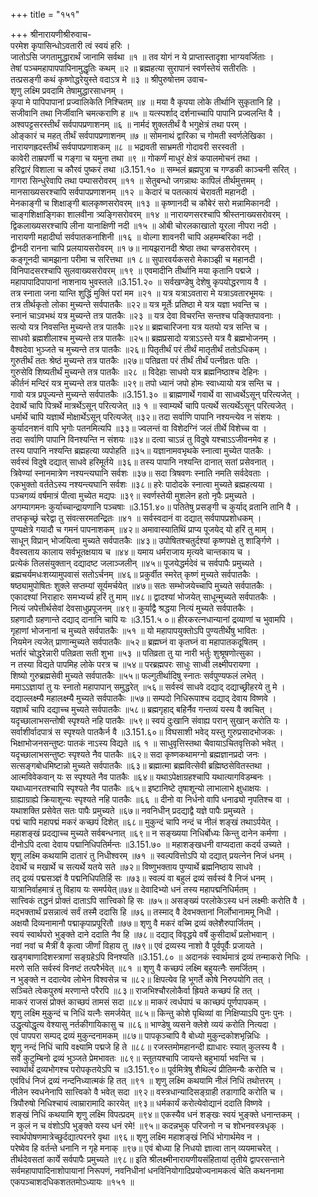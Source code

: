 +++
title = "१५१"

+++
श्रीनारायणीश्रीरुवाच-  
परमेश कृपासिन्धोऽवतारी त्वं स्वयं हरिः ।  
जातोऽसि जगतामुद्धारार्थं जानामि सर्वथा ॥१ ॥
तव योगं न ये प्राप्तास्तादृशा भाग्यवर्जिताः ।  
तेषां पञ्चमहापापपापिनामुद्धृतिः कथम् ॥२ ॥
ब्रह्महत्या सुरापानं स्वर्णस्तेयं सतीरतिः ।  
तत्प्रसङ्गी कथं कृष्णोद्धरेयुस्ते वदाऽत्र मे ॥३ ॥
श्रीपुरुषोत्तम उवाच-  
शृणु लक्ष्मि प्रवदामि तेषामुद्धारसाधनम् ।  
कृपा मे पापिपापानां प्रज्वालिकेति निश्चितम् ॥४ ॥
मया वै कृपया लोके तीर्थानि सुकृतानि हि ।  
सजीवानि तथा निर्जीवानि चमत्कराणि ह ॥५ ॥
यत्स्पर्शाद् दर्शनाच्चापि पापानि प्रज्वलन्ति वै ।  
अश्वपट्टसरस्तीर्थं सर्वपापप्रणाशनम् ॥६ ॥
नार्मदं शुक्लतीर्थं वै भगुक्षेत्रं तथा परम् ।  
ओङ्कारं च महत् तीर्थं सर्वपापप्रणाशनम् ॥७ ॥
सोमनाथं द्वारिका च गोमती स्वर्णलेखिका ।  
नारायणह्रदस्तीर्थं सर्वपापप्रणाशकम् ॥८ ॥
भद्रावती साभ्रमती गोदावरी सरस्वती ।  
कावेरी ताम्रपर्णी च गङ्गा च यमुना तथा ॥९ ॥
गोकर्णं माधुरं क्षेत्रं कपालमोचनं तथा ।  
हरिद्वारं विशाला च कौरवं पुष्करं तथा ॥3.151.१० ॥
सम्भलं ब्रह्मपुत्रा च गण्डकी काञ्चनी सरित् ।  
गागरा सिन्धुरेवापि तथा पम्पासरोवरम् ॥११ ॥
सेतुबन्धो जगन्नाथः कापिलं तीर्थमुत्तमम् ।  
मानसाख्यसरश्चापि सर्वपापप्रणाशनम् ॥१२ ॥
केदारं च पतत्कायं चेरावती महानदी ।  
मेनकाङ्गी च शिक्षाङ्गी बालकृष्णसरोवरम् ॥१३ ॥
कृष्णानदी च कौबेरं सरो मन्नामिकानदी ।  
चाङ्गशिक्षाङ्गिका शालवीना त्र्यङ्गिसरोवरम् ॥१४ ॥
नारायणसरश्चापि श्रीस्तनाख्यसरोवरम् ।  
द्विकलाख्यसरश्चापि लीना यानाक्षिणी नदी ॥१५ ॥
ओबी चोरलकाखातो यूरला नीपरा नदी ।  
नारायणी महादीर्घा सर्वपातकनाशिनी ॥१६ ॥
वोल्गा शावनरी चापि अहमम्बरिका नदी ।  
द्वीनदी रानना चापि प्रलयायसरोवरम् ॥१ ७॥
नायझरानदी श्रेष्ठा तथा चण्डसरोवरम् ।  
कङ्गूनदी चामझाना परीमा च सरित्तथा ॥१ ८॥
सुपारवर्यकसरो मेकाञ्झी च महानदी ।  
विनिपादसरश्चापि सुलवाख्यसरोवरम् ॥१९ ॥
एवमादीनि तीर्थानि मया कृतानि पद्मजे ।  
महापापादिपापानां नाशनाय भुवस्तले ॥3.151.२० ॥
सर्वखण्डेषु देशेषु कृपयोद्धरणाय वै ।  
तत्र स्नाता जना यान्ति शुद्धिं मुक्तिं परां मम ॥२१ ॥
यत्र यत्राऽवतारा मे यत्राऽवतारभूमयः ।  
तत्र तीर्थकृतो लोका मुच्यन्ते सर्वपातकैः ॥२२॥
यत्र मूर्तेः प्रतिष्ठा मे यत्र यज्ञा भवन्ति च ।  
स्नानं चाऽवभथं यत्र मुच्यन्ते तत्र पातकैः ॥२३ ॥
यत्र देवा विचरन्ति सन्तश्च पङ्क्तिपावनाः ।  
सत्यो यत्र निवसन्ति मुच्यन्ते तत्र पातकैः ॥२४॥
ब्रह्मचारिजना यत्र यतयो यत्र सन्ति च ।  
साधवो ब्रह्मशीलाश्च मुच्यन्ते तत्र पातकैः ॥२५॥
ब्रह्मप्रसादो यत्राऽऽस्ते यत्र वै ब्रह्मभोजनम् ।  
वैश्वदेवा भुञ्जते च मुच्यन्ते तत्र पातकैः ॥२६॥
पितृतीर्थं परं तीर्थं मातृतीर्थं ततोऽधिकम् ।  
गुरुतीर्थं ततः श्रेष्ठं मुच्यन्ते तत्र पातकैः ॥२७॥
पतिव्रता परं तीर्थं तीर्थं पत्नीव्रतः पतिः ।  
गुरुसेवि शिष्यतीर्थं मुच्यन्ते तत्र पातकैः ॥२८ ॥
विदेहाः साधवो यत्र ब्रह्मनिष्ठाश्च देहिनः ।  
कीर्तनं मन्दिरं यत्र मुच्यन्ते तत्र पातकैः ॥२९॥
तपो ध्यानं जपो होमः स्वाध्यायो यत्र सन्ति च ।  
गावो यत्र प्रपूज्यन्ते मुच्यन्ते सर्वपातकैः ॥3.151.३० ॥
ब्राह्मणार्थे गवार्थे वा साध्वर्थेऽसून् परित्यजेत् ।  
देवार्थे चापि पित्रर्थे मात्रर्थेऽसून् परित्यजेत् ॥३ १ ॥
स्वाम्यर्थे चापि पत्यर्थे सत्यर्थेऽसून् परित्यजेत् ।  
धर्मार्थे चापि यज्ञार्थे मोक्षार्थेऽसून् परित्यजेत् ॥३२॥
तदा सर्वाणि पापानि नश्यन्त्येव न संशयः ।  
कुर्यादनशनं वापि भृगोः पतनमित्यपि ॥३३॥
ज्वलन्तं वा विशेदग्निं जलं तीर्थे विशेच्च वा ।  
तदा सर्वाणि पापानि विनश्यन्ति न संशयः ॥३४॥
दत्वा चाऽन्नं तु विदुषे यश्चाऽऽजीवनमेव ह ।  
तस्य पापानि नश्यन्ति ब्रह्महत्या व्यपोहति ॥३५॥
यज्ञानामवभृथके स्नात्वा मुच्येत पातकैः ।  
सर्वस्वं विदुषे दद्यात् साधवे हरिमूर्तये ॥३६॥
तस्य पापानि नश्यन्ति दानात् सतां प्रसेवनात् ।  
त्रिवेण्यां स्नानमात्रेण नश्यन्त्यघानि सर्वशः ॥३७॥
सदा त्रिषवणः स्नाति नमति सर्वदेवताः ।  
एकभुक्तो वर्ततेऽस्य नश्यन्त्यघानि सर्वशः ॥३८॥
हरेः पादोदके स्नात्वा मुच्यते ब्रह्महत्यया ।  
पञ्चगव्यं वर्षमात्रं पीत्वा मुच्येत मद्यपः ॥३९॥
स्वर्णस्तेयी मुशलेन हतो नृपैः प्रमुच्यते ।  
अगम्यागमनः कुर्याच्चान्द्रायणानि पञ्चषाः ॥3.151.४०॥
पतितेषु प्रसङ्गी च कुर्याद् व्रतानि तानि वै ।  
तप्तकृच्छ्रं चरेद्वा तु संवत्सरमतन्द्रितः ॥४१ ॥
सर्वस्वदानं वा दद्यात् सर्वपापप्रशोधकम् ।  
पुण्यक्षेत्रे गयादौ च गमनं पापनाशकम् ॥४२॥
अमावास्यातिथिं प्राप्य पूजयेद् यो हरिं तु माम् ।  
साधून् विप्रान् भोजयित्वा मुच्यते सर्वपातकैः ॥४३॥
उपोषितश्चतुर्दश्यां कृष्णपक्षे तु शार्ङ्गिणे ।  
वैवस्वताय कालाय सर्वभूतक्षयाय च ॥४४॥
यमाय धर्मराजाय मृत्यवे चान्तकाय च ।  
प्रत्येकं तिलसंयुक्तान् दद्यादष्ट जलाञ्जलीन् ॥४५॥
पूजयेद्धर्मदेवं च सर्वपापैः प्रमुच्यते ।  
ब्रह्मचर्यमधःशय्यामुपवासं सतोऽर्चनम् ॥४६॥
प्रकुर्वीत स्मरेत् कृष्णं मुच्यते सर्वपातकैः ।  
षष्ठ्यामुपोषितः शुक्ले सप्तम्यां सूर्यमर्चयेत् ॥४७॥
सतः सम्भोजयेच्चापि मुच्यते सर्वपातकैः ।  
एकादश्यां निराहारः समभ्यर्च्य हरिं तु माम् ॥४८॥
द्वादश्यां भोजयेत् साधून्मुच्यते सर्वपातकैः ।  
नित्यं जपेत्तीर्थसेवां देवसाधुप्रपूजनम् ॥४९॥
कुर्याद्वै श्रद्धया नित्यं मुच्यते सर्वपातकैः ।  
ग्रहणादौ ग्रहणान्ते दद्याद् दानानि चापि यः ॥3.151.५ ०॥
हीरकरत्नधान्यानां द्रव्याणां च भुवामपि ।  
गृहाणां भोजनानां च मुच्यते सर्वपातकैः ॥५१ ॥
यो महापापयुक्तोऽपि पुण्यतीर्थेषु भावितः ।  
नियमेन त्यजेत् प्राणान्मुच्यते सर्वपातकैः ॥५२॥
ब्रह्मघ्नं वा कृतघ्नं वा महापातकदूषितम् ।  
भर्तारं चोद्धरेन्नारी पतिव्रता सती शुभा ॥५३ ॥
पतिव्रता तु या नारी भर्तुः शुश्रूषणोत्सुका ।  
न तस्या विद्यते पापमिह लोके परत्र च ॥५४॥
परब्रह्मपरः साधुः साध्वी लक्ष्मीपरायणा ।  
शिष्यो गुरुब्रह्मसेवी मुच्यते सर्वपातकैः ॥५५॥
फल्गुतीर्थादिषु स्नातः सर्वपुण्यफलं लभेत् ।  
ममाऽऽज्ञायां तु यः स्नातो महापापान् समुद्धरेत् ॥५६॥
सर्वस्वं साधवे दद्याद् दद्याच्छ्रीहरये तु मे ।  
दद्याल्लक्ष्म्यै महालक्ष्म्यै मुच्यते सर्वपातकैः ॥५७॥
सम्पदो निधिरूपाश्च दद्याद् देवाय विष्णवे ।  
यज्ञार्थं चापि दद्याच्च मुच्यते सर्वपातकैः ॥५८॥
ब्रह्मगृहाद् बहिर्नैव गन्तव्यं यस्य वै क्वचित् ।  
यदृच्छालाभसन्तोषी स्पृश्यते नहि पातकैः ॥५९॥
स्वयं दुःखानि संवाह्य परान् सुखान् करोति यः ।  
सर्वाशीर्वादपात्रं स स्पृश्यते पातकैर्न वै ॥3.151.६०॥
विघसाशी भवेद् यस्तु गुरुप्रसादभोजकः ।  
भिक्षाभोजनसन्तुष्टः पातकं नाऽस्य विद्यते ॥६ १ ॥
साधुवृत्तिस्तथा चैवायाऽचितवृत्तिको भवेत् ।  
यदृच्छालाभसन्तुष्टः स्पृश्यते नैव पातकैः ॥६२॥
सदा कृष्णकथामग्नो ब्रह्मज्ञानप्रदो जनः ।  
सत्सङ्गबोधमिष्टान्नो मुच्यते सर्वपातकैः ॥६३॥
ब्रह्मात्मा ब्रह्मवित्सेवी ब्रह्मिष्ठसेवितस्तथा ।  
आत्मविवेकवान् यः स स्पृश्यते नैव पातकैः ॥६४॥
यथाऽपेक्षाग्रहश्चापि यथात्यागविडम्बनः ।  
यथाध्यानरतश्चापि स्पृश्यते नैव पातकैः ॥६५॥
इष्टानिष्टे तृषाशून्यो लाभालाभे क्षुधाक्षयः ।  
ग्राह्याग्राह्ये क्रियाशून्यः स्पृश्यते नहि पातकैः ॥६६ ॥
दीनो वा निर्धनो वापि धनाढ्यो नृपतिश्च वा ।  
यथाशक्ति प्रसेवेत सतः पापैः प्रमुच्यते ॥६७॥
नवनिधीन् प्रदद्याद्वै यज्ञे पापैः प्रमुच्यते ।  
पद्मं चापि महापद्मं मकरं कच्छपं दिशेत् ॥६८॥
मुकुन्दं चापि नन्दं च नीलं शङ्खं तथाऽर्पयेत् ।  
महाशङ्खं प्रदद्याच्च मुच्यते सर्वबन्धनात् ॥६९॥
न सङ्ख्यया निधिर्बोध्यः किन्तु दानेन कर्मणा ।  
दीनोऽपि दत्वा देवाय पद्मानिधिपतिर्मन्तः ॥3.151.७० ॥
महाशङ्खधनी वाप्यदाता कदर्य उच्यते ।  
शृणु लक्ष्मि कथयामि दातारं तु निधीश्वरम् ॥७१ ॥
स्वल्पवित्तोऽपि यो दद्यात् प्रयत्नेन निजं धनम् ।  
देवार्थे च मखार्थे च सत्यर्थे यतये सते ॥७२॥
विष्णुभक्ताय पुण्यार्थे ब्रह्मनिष्ठाय साधवे ।  
तद् द्रव्यं पद्मसञ्ज्ञं वै पद्मनिधिपतिर्हि सः ॥७३॥
स्वल्पं वा बहुलं द्रव्यं सर्वस्वं वै निजं धनम् ।  
यात्रानिर्वाहमात्रं तु विहाय यः समर्पयेत्॥७४॥
देवादिभ्यो धनं तस्य महापद्मनिधिर्मतम् ।  
सात्त्विकं तद्धनं प्रोक्तं दाताऽपि सात्त्विको हि सः ॥७५॥
असङ्ख्यं परलोकेऽस्य धनं लक्ष्मीः करोति वै ।  
मद्भक्तार्थं प्रसन्नात्वं सर्वं तस्मै ददासि हि ॥७६॥
तस्माद् वै देवभक्तानां निर्लोभानाममू निधी ।  
अक्षयौ दिव्यनामानौ पद्माकृपाप्रपूरितौ ॥७७॥
शृणु वै मकरं वच्मि द्रव्यं क्लेशैरुपार्जितम् ।  
स्वयं स्वार्थपरो भुङ्क्ते दाने ददाति नैव हि ॥७८॥
दद्याद् विवृद्धये वर्षे कुसीदार्थं प्रलोभवान् ।  
नवां नवां च मैत्रीं वै कृत्वा जीर्णां विहाय तु ॥७९॥
एवं द्रव्यस्य नाशो वै पूर्वपूर्वैः प्रजायते ।  
खड्गबाणादिशस्त्राणां सङ्ग्रहेऽपि विनश्यति ॥3.151.८० ॥
अदानकं स्वार्थमात्रं द्रव्यं तन्माकरो निधिः ।  
मरणे सति सर्वस्वं विनष्टं तत्परैर्भवेत् ॥८१ ॥
शृणु वै कच्छपं लक्ष्मि बहुयत्नैः समर्जितम् ।  
न भुङ्क्ते न ददात्येव लोभेन विश्वसेन्न च ॥८२॥
क्षिपत्येव हि भूगर्ते कोषे निरुपयोगि तत् ।  
सञ्चिते त्वेकपुरुषं मरणान्ते परैरपि ॥८३॥
राजभिश्चौरलोकैर्वा ह्रियते कच्छपं हि तत् ।  
माकरं राजसं प्रोक्तं काच्छपं तामसं सदा ॥८४॥
माकरं त्वर्धपापं च काच्छपं पूर्णपापकम् ।  
शृणु लक्ष्मि मुकुन्दं च निधिं यत्नैः समर्जयेत् ॥८५॥
किन्तु कोशे पृथिव्यां वा निक्षिप्याऽपि पुनः पुनः ।  
उद्धृत्योद्धृत्य वेश्यासु नर्तकीगायिकासु च ॥८६॥
भाण्डेषु व्यसने क्लेशे व्ययं करोति नित्यदा ।  
एवं पापपरा सम्पद् द्रव्यं मुकुन्दनामकम् ॥८७॥
पापकृञ्चापि वै बोध्यो मुकुन्दकोशभृन्निधिः ।  
शृणु नन्दं निधिं चापि वक्ष्यामि पद्मजे हि ते ॥८८॥
रजस्तमोमहानन्दी ह्याधारः स्यात् कुलस्य वै ।  
सर्वे कुटुम्बिनो द्रव्यं भुञ्जते प्रेमभावतः ॥८९॥
स्तुतयश्चापि जायन्ते बहुभार्या भवन्ति च ।  
स्वार्थार्थं द्रव्यभोगश्च परोपकृतयेऽपि च ॥3.151.९०॥
पूर्वमित्रेषु शैथिल्यं प्रीतिमन्यैः करोति च ।  
एवंविधं निजं द्रव्यं नन्दनिध्यात्मकं हि तत् ॥९१ ॥
शृणु लक्ष्मि कथयामि नीलं निधिं तथोत्तरम् ।  
नीलेन स्वधनेनापि सात्त्विको वै भवेत् सदा ॥९२॥
वस्त्रधान्यादिसङ्ग्राही तडागादि करोति च ।  
त्रिपौरुषो निधिश्चायं त्वाम्रारामादि कारयेत् ॥९३॥
धर्मकार्यं करोत्येवोद्यानं ददाति विष्णवे ।  
शङ्खं निधिं कथयामि शृणु लक्ष्मि विपत्प्रदम् ॥९४॥
एकस्यैव धनं शङ्खः स्वयं भुङ्क्ते धनान्तकम् ।  
न कुलं न च वंशोऽपि भुङ्क्ते यस्य धनं रमे! ॥९५॥
कदन्नभुक् परिजनो न च शोभनवस्त्रधृक् ।  
स्वार्थपोषणमात्रेच्छुर्दद्यात्परनरे वृथा ॥९६॥
शृणु लक्ष्मि महाशङ्खं निधिं भोगार्थमेव न ।  
परेष्वेव हि वर्तन्ते धनानि न गृहे मनाक् ॥९७॥
एवं बोध्या हि निधयो ज्ञात्वा तान् व्ययमाचरेत् ।  
तीर्थदेवसतां कार्ये सर्वपापैः प्रमुच्यते ॥९८॥
इति श्रीलक्ष्मीनारायणीयसंहितायां तृतीये द्वापरसन्ताने सर्वमहापापादिनाशोपायानां निरूपणं, नवनिधीनां धनविनियोगादिप्रयोज्यनामकत्वं चेति कथननामा एकपञ्चाशदधिकशततमोऽध्यायः ॥१५१ ॥
    
